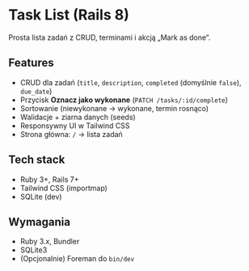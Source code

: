 # Task List (Rails 8)


Prosta lista zadań z CRUD, terminami i akcją „Mark as done”.

## Features
- CRUD dla zadań (`title`, `description`, `completed` (domyślnie `false`), `due_date`)
- Przycisk **Oznacz jako wykonane** (`PATCH /tasks/:id/complete`)
- Sortowanie (niewykonane → wykonane, termin rosnąco)
- Walidacje + ziarna danych (seeds)
- Responsywny UI w Tailwind CSS
- Strona główna: `/` → lista zadań

## Tech stack
- Ruby 3+, Rails 7+
- Tailwind CSS (importmap)
- SQLite (dev)

## Wymagania
- Ruby 3.x, Bundler
- SQLite3
- (Opcjonalnie) Foreman do `bin/dev`
